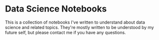 # Data Science Notebooks

This is a collection of notebooks I've written to understand about data science and related topics. They're mostly written to be understood by my future self, but please contact me if you have any questions.
